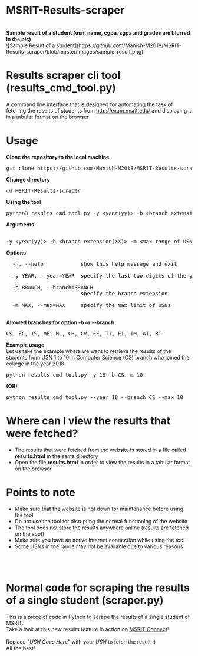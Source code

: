 # MSRIT-Results-scraper
<br>
<b>Sample result of a student (usn, name, cgpa, sgpa and grades are blurred in the pic)</b>
<br>
![Sample Result of a student](https://github.com/Manish-M2018/MSRIT-Results-scraper/blob/master/images/sample_result.png)


# Results scraper cli tool (results_cmd_tool.py)

A command line interface that is designed for automating the task of fetching the results of students from http://exam.msrit.edu/ and displaying it in a tabular format on the browser<br>

# Usage

<b>Clone the repository to the local machine</b> <br>
<pre>
git clone https://github.com/Manish-M2018/MSRIT-Results-scraper.git
</pre>

<b> Change directory </b> <br>
<pre>
cd MSRIT-Results-scraper
</pre>

<b> Using the tool </b> <br>
<pre>
python3 results_cmd_tool.py -y &lt;year(yy)&gt; -b &lt;branch extension(XX)&gt; -m &lt;max range of USN&gt; 
</pre>

<b> Arguments </b> <br>
<pre> 
-y &lt;year(yy)&gt; -b &lt;branch extension(XX)&gt; -m &lt;max range of USN&gt; 
</pre>  
 
<b> Options </b> <br>
<pre>
  -h, --help            show this help message and exit  <br>
  -y YEAR, --year=YEAR  specify the last two digits of the year <br>
  -b BRANCH, --branch=BRANCH
                        specify the branch extension  <br>
  -m MAX, --max=MAX     specify the max limit of USNs <br>
</pre>

<b> Allowed branches for option -b or --branch</b> <br>
<pre>
CS, EC, IS, ME, ML, CH, CV, EE, TI, EI, IM, AT, BT
</pre>

<b> Example usage </b> <br>
Let us take the example where we want to retrieve the results of the students from USN 1 to 10 in Computer Science (CS) branch who joined the college in the year 2018<br>
<pre>
python results_cmd_tool.py -y 18 -b CS -m 10
</pre>
<b>(OR)</b> <br>
<pre>
python results_cmd_tool.py --year 18 --branch CS --max 10
</pre>

# Where can I view the results that were fetched?
- The results that were fetched from the website is stored in a file called <b>results.html</b> in the same directory
- Open the file <b>results.html</b> in order to view the results in a tabular format on the browser

# Points to note
- Make sure that the website is not down for maintenance before using the tool
- Do not use the tool for disrupting the normal functioning of the website
- The tool does not store the results anywhere online (results are fetched on the spot)
- Make sure you have an active internet connection while using the tool 
- Some USNs in the range may not be available due to various reasons

<br><br>
# Normal code for scraping the results of a single student (scraper.py)
This is a piece of code in Python to scrape the results of a single student of MSRIT.<br>
Take a look at this new results feature in action on [MSRIT Connect](https://play.google.com/store/apps/details?id=msrit.msritconnect.com.msritconnect&hl=en)!<br>
<br>
Replace <i>"USN Goes Here"</i> with your <i>USN</i> to fetch the result :) <br>
All the best!
